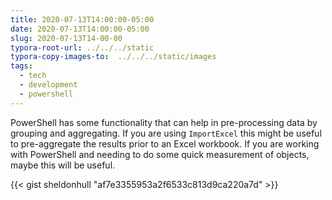 ```yaml
---
title: 2020-07-13T14:00:00-05:00
date: 2020-07-13T14:00:00-05:00
slug: 2020-07-13T14-00-00
typora-root-url: ../../../static
typora-copy-images-to:  ../../../static/images
tags:
  - tech
  - development
  - powershell
---
```

PowerShell has some functionality that can help in pre-processing data by grouping and aggregating.
If you are using `ImportExcel` this might be useful to pre-aggregate the results prior to an Excel workbook.
If you are working with PowerShell and needing to do some quick measurement of objects, maybe this will be useful.

{{< gist sheldonhull  "af7e3355953a2f6533c813d9ca220a7d" >}}
